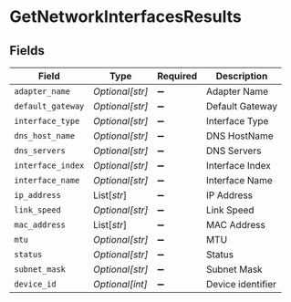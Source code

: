 # GetNetworkInterfacesResults


## Fields

| Field              | Type               | Required           | Description        |
| ------------------ | ------------------ | ------------------ | ------------------ |
| `adapter_name`     | *Optional[str]*    | :heavy_minus_sign: | Adapter Name       |
| `default_gateway`  | *Optional[str]*    | :heavy_minus_sign: | Default Gateway    |
| `interface_type`   | *Optional[str]*    | :heavy_minus_sign: | Interface Type     |
| `dns_host_name`    | *Optional[str]*    | :heavy_minus_sign: | DNS HostName       |
| `dns_servers`      | *Optional[str]*    | :heavy_minus_sign: | DNS Servers        |
| `interface_index`  | *Optional[str]*    | :heavy_minus_sign: | Interface Index    |
| `interface_name`   | *Optional[str]*    | :heavy_minus_sign: | Interface Name     |
| `ip_address`       | List[*str*]        | :heavy_minus_sign: | IP Address         |
| `link_speed`       | *Optional[str]*    | :heavy_minus_sign: | Link Speed         |
| `mac_address`      | List[*str*]        | :heavy_minus_sign: | MAC Address        |
| `mtu`              | *Optional[str]*    | :heavy_minus_sign: | MTU                |
| `status`           | *Optional[str]*    | :heavy_minus_sign: | Status             |
| `subnet_mask`      | *Optional[str]*    | :heavy_minus_sign: | Subnet Mask        |
| `device_id`        | *Optional[int]*    | :heavy_minus_sign: | Device identifier  |